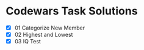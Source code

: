 # Codewars Task Solutions

- [X] 01 Categorize New Member
- [X] 02 Highest and Lowest
- [X] 03 IQ Test